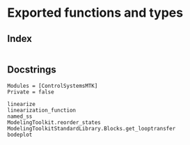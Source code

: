 # Exported functions and types

## Index
```@index
```

## Docstrings
```@autodocs
Modules = [ControlSystemsMTK]
Private = false
```
```@docs
linearize
linearization_function
named_ss
ModelingToolkit.reorder_states
ModelingToolkitStandardLibrary.Blocks.get_looptransfer
bodeplot
```